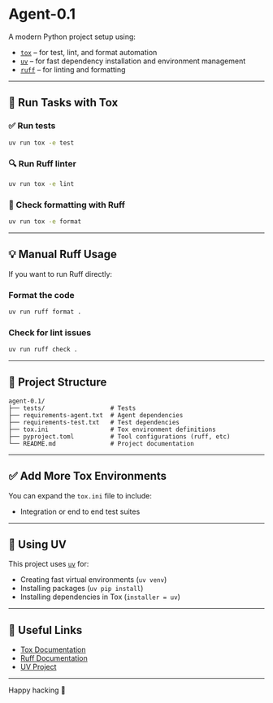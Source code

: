 
# Agent-0.1
A modern Python project setup using:
- [`tox`](https://tox.readthedocs.io/) – for test, lint, and format automation
- [`uv`](https://github.com/astral-sh/uv) – for fast dependency installation and environment management
- [`ruff`](https://docs.astral.sh/ruff/) – for linting and formatting
---

## 🧪 Run Tasks with Tox
### ✅ Run tests
```bash
uv run tox -e test
```

### 🔍 Run Ruff linter
```bash
uv run tox -e lint
```

### 🎨 Check formatting with Ruff
```bash
uv run tox -e format
```
---

## 💡 Manual Ruff Usage
If you want to run Ruff directly:

### Format the code
```bash
uv run ruff format .
```

### Check for lint issues
```bash
uv run ruff check .
```
---

## 📁 Project Structure
```
agent-0.1/
├── tests/                  # Tests
├── requirements-agent.txt  # Agent dependencies
├── requirements-test.txt   # Test dependencies
├── tox.ini                 # Tox environment definitions
├── pyproject.toml          # Tool configurations (ruff, etc)
└── README.md               # Project documentation
```
---

## ✅ Add More Tox Environments
You can expand the `tox.ini` file to include:
- Integration or end to end test suites
---

## 🧊 Using UV
This project uses [`uv`](https://github.com/astral-sh/uv) for:
- Creating fast virtual environments (`uv venv`)
- Installing packages (`uv pip install`)
- Installing dependencies in Tox (`installer = uv`)
---

## 🔗 Useful Links
- [Tox Documentation](https://tox.readthedocs.io/)
- [Ruff Documentation](https://docs.astral.sh/ruff/)
- [UV Project](https://github.com/astral-sh/uv)
---

Happy hacking 🎉
